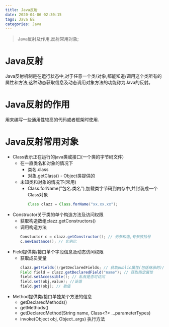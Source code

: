 ```yaml
---
title: Java反射
date: 2020-04-06 02:30:15
tags: Java EE
categories: Java
---
```

>Java反射及作用,反射常用对象;

<!--more-->

# Java反射
Java反射机制是在运行状态中,对于任意一个类/对象,都能知道/调用这个类所有的属性和方法;这种动态获取信息及动态调用对象方法的功能称为Java的反射。

# Java反射的作用
用来编写一些通用性较高的代码或者框架时使用.

# Java反射常用对象
- Class表示正在运行的java类或接口(一个类的字节码文件)
  * 在一直类名和对象的情况下
    + 类名.class
    + 对象.getClass() - Object类提供的
  * 未知类和对象的情况下(常用)
    + Class.forName("包名.类名"),加载类字节码到内存中,并封装成一个Class对象
      ```java
      Class clazz = Class.forName("xx.xx.xx");
      ```
- Constructor关于类的单个构造方法及访问权限
  * 获取构造数组clazz.getConstructors()
  * 调用构造方法
    ```java
    Constuctor c = clazz.getConstructor(); // 无参构造,有参放括号
    c.newInstance(); // 实例化
    ```
- Field提供类/接口单个字段信息及动态访问权限
  * 获取成员变量
    ```java
    clazz.getFields()/getDeclaredFields; // 获取public属性(包括继承的)/所有属性(包括私有)
    Field field = clazz.getDeclaredField("name"); // 获取指定属性
    field.setAccessible(); // 私有是否可访问
    field.set(obj,value); //设值
    field.get(obj); // 取值
    ```
- Method提供类/接口单独某个方法的信息
  * getDeclaredMethods()
  * getMethods()
  * getDeclaredMethod(String name, Class<?> ...parameterTypes)
  * invoke(Object obj, Object..args) 执行方法